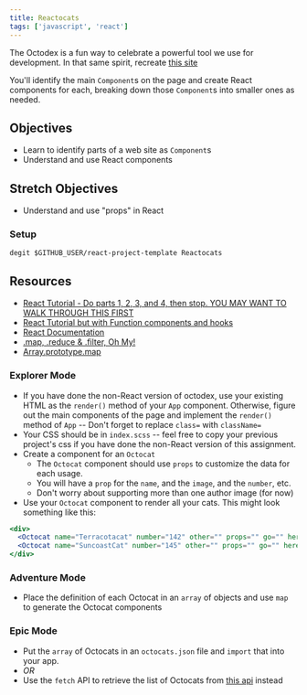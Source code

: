 ```yaml
---
title: Reactocats
tags: ['javascript', 'react']
---
```


The Octodex is a fun way to celebrate a powerful tool we use for development. In that same spirit, recreate [this site](https://octodex.github.com/)

You'll identify the main `Component`s on the page and create React components for each, breaking down those `Component`s into smaller ones as needed.

## Objectives

- Learn to identify parts of a web site as `Component`s
- Understand and use React components

## Stretch Objectives

- Understand and use "props" in React

### Setup

```shell
degit $GITHUB_USER/react-project-template Reactocats
```

## Resources

- [React Tutorial - Do parts 1, 2, 3, and 4, then stop. YOU MAY WANT TO WALK THROUGH THIS FIRST](https://reactjs.org/docs/hello-world.html)
- [React Tutorial but with Function components and hooks](https://reactwithhooks.netlify.app/)
- [React Documentation](https://reactjs.org/docs/getting-started.html)
- [.map, .reduce & .filter, Oh My!](https://www.datchley.name/working-with-collections/)
- [Array.prototype.map](https://developer.mozilla.org/en-US/docs/Web/JavaScript/Reference/Global_Objects/Array/map)

### Explorer Mode

- If you have done the non-React version of octodex, use your existing HTML as the `render()` method of your `App` component. Otherwise, figure out the main components of the page and implement the `render()` method of `App` -- Don't forget to replace `class=` with `className=`
- Your CSS should be in `index.scss` -- feel free to copy your previous project's css if you have done the non-React version of this assignment.
- Create a component for an `Octocat`
  - The `Octocat` component should use `props` to customize the data for each usage.
  - You will have a `prop` for the `name`, and the `image`, and the `number`, etc.
  - Don't worry about supporting more than one author image (for now)
- Use your `Octocat` component to render all your cats. This might look something like this:

```jsx
<div>
  <Octocat name="Terracotacat" number="142" other="" props="" go="" here="" />
  <Octocat name="SuncoastCat" number="145" other="" props="" go="" here="" />
</div>
```

### Adventure Mode

- Place the definition of each Octocat in an `array` of objects and use `map` to generate the Octocat components

### Epic Mode

- Put the `array` of Octocats in an `octocats.json` file and `import` that into your app.
- _OR_
- Use the `fetch` API to retrieve the list of Octocats from [this api](https://sdg-octodex.herokuapp.com/) instead
